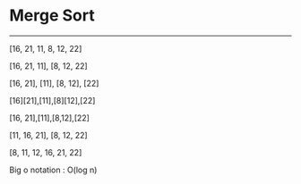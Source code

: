# Merge Sort
----------------------------------------------------------------------------------------------------
[16, 21, 11, 8, 12, 22]

[16, 21, 11], [8, 12, 22]

[16, 21], [11], [8, 12], [22]

[16][21],[11],[8][12],[22]

[16, 21],[11],[8,12],[22]

[11, 16, 21], [8, 12, 22]

[8, 11, 12, 16, 21, 22]


Big o notation : O(log n)